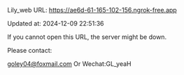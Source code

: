 Lily_web URL: https://ae6d-61-165-102-156.ngrok-free.app

Updated at: 2024-12-09 22:51:36

If you cannot open this URL, the server might be down.

Please contact: 

goley04@foxmail.com Or Wechat:GL_yeaH